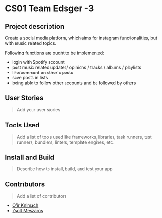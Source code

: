 # CS01 Team Edsger -3

## Project description

Create a social media platform, which aims for instagram functionalities, but with music related topics.

Following functions are ought to be implemented:
- login with Spotify account
- post music related updates/ opinions / tracks / albums / playlists
- like/comment on other's posts
- save posts in lists
- being able to follow other accounts and be followed by others


## User Stories

> Add your user stories

## Tools Used

> Add a list of tools used like frameworks, libraries, task runners, test runners, bundlers, linters, template engines, etc.

## Install and Build

> Describe how to install, build, and test your app

## Contributors

> Add a list of contributors

- [Ofir Knimach](hhtps://github.com/knimofi)
- [Zsolt Meszaros](https://github.com/zsoltime)
